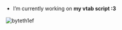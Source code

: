 

- I’m currently working on **my vtab script :3**



<p>&nbsp;<img align="center" src="https://github-readme-stats.vercel.app/api?username=byteth1ef&show_icons=true&locale=en" alt="byteth1ef" /></p>



